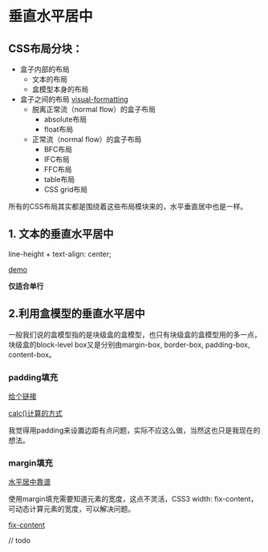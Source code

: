 # 垂直水平居中

<!-- ![理解图](./imgs/vertical-horizontal/vertical-horizontal.png) -->

## CSS布局分块：

- 盒子内部的布局
    - 文本的布局
    - 盒模型本身的布局
- 盒子之间的布局 [visual-formatting](http://www.cnblogs.com/chuangweili/p/5166206.html)
    - 脱离正常流（normal flow）的盒子布局
        - absolute布局
        - float布局
    - 正常流（normal flow）的盒子布局
        - BFC布局
        - IFC布局
        - FFC布局
        - table布局
        - CSS grid布局

所有的CSS布局其实都是围绕着这些布局模块来的，水平垂直居中也是一样。


## 1. 文本的垂直水平居中

line-height + text-align: center;

[demo](https://jsfiddle.net/rv469vn8/)

__仅适合单行__

## 2.利用盒模型的垂直水平居中

<!-- ![理解图](./imgs/vertical-horizontal/box.png) -->

一般我们说的盒模型指的是块级盒的盒模型，也只有块级盒的盒模型用的多一点，块级盒的block-level box又是分别由margin-box, border-box, padding-box, content-box。

### padding填充 

[给个链接](https://codepen.io/Dudy/pen/EjRvgp?editors=110)

[calc()计算的方式](https://codepen.io/Dudy/pen/RPJZVw?editors=110)

我觉得用padding来设置边距有点问题，实际不应这么做，当然这也只是我现在的想法。

### margin填充

[水平居中靠谱](https://codepen.io/Dudy/pen/jPKxYL?editors=110)

使用margin填充需要知道元素的宽度，这点不灵活，CSS3 width: fix-content，可动态计算元素的宽度，可以解决问题。

[fix-content](https://codepen.io/Dudy/pen/yNEZVQ)

// todo 



